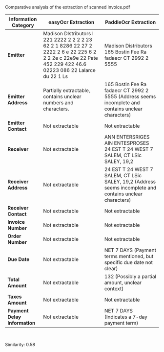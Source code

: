 Comparative analysis of the extraction of scanned invoice.pdf

| Information Category        | easyOcr Extraction                                                                                                 | PaddleOcr Extraction                                                                                                                                                                                 |
|-----------------------------|-----------------------------------------------------------------------------------------------------------------|----------------------------------------------------------------------------------------------------------------------------------------------------------------------------------------------------|
| **Emitter**                  | Madison Dlstributors I 221 2222 2  2 2 2  23 62 2 1 8286 22 27 2 2222 2  6 e 22 225 6 2 2 2 2e c 22e9e 22 Pate 452 229 422   46.6 02223 086 22 Lalarce du  22 1 Ls | Madison Distributors<br>165 Bostin Fee Ra fadaecr CT 2992 2 5555                                                                                                                                      |
| **Emitter Address**         | Partially extractable, contains unclear numbers and characters.                                                | 165 Bostin Fee Ra fadaecr CT 2992 2 5555 (Address seems incomplete and contains unclear characters)                                                                                                    |
| **Emitter Contact**         | Not extractable                                                                                                 | Not extractable                                                                                                                                                                                    |
| **Receiver**                 | Not extractable                                                                                                 | ANN ENTERSRIGES AIN ENTESPROSES<br>24 EST T 24 WEST 7<br>SALEM, CT LSic SALEY,  19,2                                                                                                                 |
| **Receiver Address**         | Not extractable                                                                                                 | 24 EST T 24 WEST 7<br>SALEM, CT LSic SALEY,  19,2 (Address seems incomplete and contains unclear characters)                                                                                             |
| **Receiver Contact**         | Not extractable                                                                                                 | Not extractable                                                                                                                                                                                    |
| **Invoice Number**           | Not extractable                                                                                                 | Not extractable                                                                                                                                                                                    |
| **Order Number**             | Not extractable                                                                                                 | Not extractable                                                                                                                                                                                    |
| **Due Date**                 | Not extractable                                                                                                 | NET 7 DAYS (Payment terms mentioned, but specific due date not clear)                                                                                                                                |
| **Total Amount**             | Not extractable                                                                                                 | 132 (Possibly a partial amount, unclear context)                                                                                                                                                     |
| **Taxes Amount**             | Not extractable                                                                                                 | Not extractable                                                                                                                                                                                    |
| **Payment Delay Information** | Not extractable                                                                                                 | NET 7 DAYS (Indicates a 7-day payment term)                                                                                                                                                         |


<br>

Similarity: 0.58